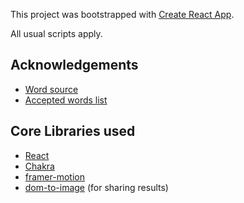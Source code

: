 This project was bootstrapped with
[Create React App](https://github.com/facebook/create-react-app).

All usual scripts apply.

## Acknowledgements
- [Word source](https://www.wordfrequency.info/)
- [Accepted words list](https://www.wordgamedictionary.com/word-lists/)

## Core Libraries used
- [React](https://github.com/facebook/react)
- [Chakra](https://github.com/chakra-ui/chakra-ui)
- [framer-motion](https://github.com/framer/motion)
- [dom-to-image](https://github.com/tsayen/dom-to-image) (for sharing results)
